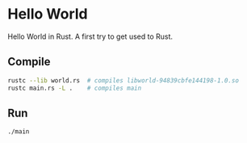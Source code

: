 # Hello World

Hello World in Rust. A first try to get used to Rust.

## Compile

```bash
rustc --lib world.rs  # compiles libworld-94839cbfe144198-1.0.so
rustc main.rs -L .    # compiles main
```

## Run

```bash
./main
```

